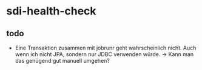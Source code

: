 # sdi-health-check

## todo
- Eine Transaktion zusammen mit jobrunr geht wahrscheinlich nicht. Auch wenn ich nicht JPA, sondern nur JDBC verwenden würde. -> Kann man das genügend gut manuell umgehen?
